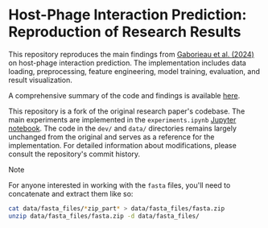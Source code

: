 # Host-Phage Interaction Prediction: Reproduction of Research Results

This repository reproduces the main findings from [Gaborieau et al. (2024)](https://www.nature.com/articles/s41564-024-01832-5) on host-phage interaction prediction.
The implementation includes data loading, preprocessing, feature engineering, model training, evaluation, and result visualization.

A comprehensive summary of the code and findings is available [here](https://theafox.vercel.app/mlaa).

This repository is a fork of the original research paper's codebase.
The main experiments are implemented in the `experiments.ipynb` [Jupyter notebook](https://jupyter.org/).
The code in the `dev/` and `data/` directories remains largely unchanged from the original and serves as a reference for the implementation.
For detailed information about modifications, please consult the repository's commit history.

> [!NOTE]
>
> For anyone interested in working with the `fasta` files, you'll need to concatenate and extract them like so:
>
> ```sh
> cat data/fasta_files/*zip_part* > data/fasta_files/fasta.zip
> unzip data/fasta_files/fasta.zip -d data/fasta_files/
> ```
